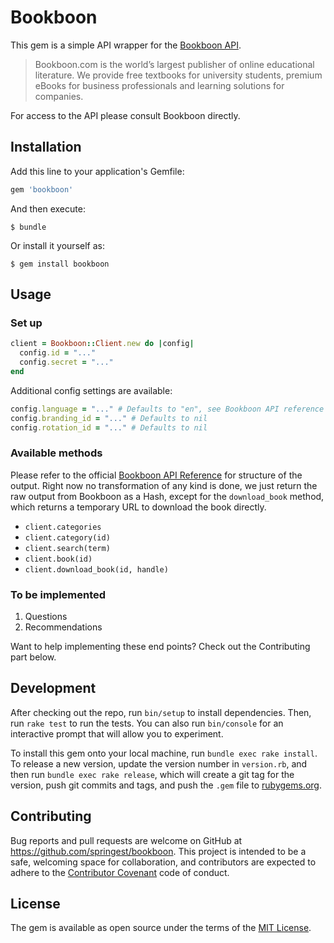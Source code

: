 # Bookboon

This gem is a simple API wrapper for the [Bookboon API](https://github.com/bookboon/api).
> Bookboon.com is the world’s largest publisher of online educational literature. We provide free textbooks for university students, premium eBooks for business professionals and learning solutions for companies.

For access to the API please consult Bookboon directly.

## Installation

Add this line to your application's Gemfile:

```ruby
gem 'bookboon'
```

And then execute:

    $ bundle

Or install it yourself as:

    $ gem install bookboon

## Usage

### Set up

```ruby
client = Bookboon::Client.new do |config|
  config.id = "..."
  config.secret = "..."
end
```

Additional config settings are available:

```ruby
config.language = "..." # Defaults to "en", see Bookboon API reference for available languages
config.branding_id = "..." # Defaults to nil
config.rotation_id = "..." # Defaults to nil
```

### Available methods

Please refer to the official [Bookboon API Reference](https://github.com/bookboon/api/blob/master/Reference.md) for structure of the output. Right now no transformation of any kind is done, we just return the raw output from Bookboon as a Hash, except for the `download_book` method, which returns a temporary URL to download the book directly.

* `client.categories`
* `client.category(id)`
* `client.search(term)`
* `client.book(id)`
* `client.download_book(id, handle)`

### To be implemented

1. Questions
2. Recommendations

Want to help implementing these end points? Check out the Contributing part below.

## Development

After checking out the repo, run `bin/setup` to install dependencies. Then, run `rake test` to run the tests. You can also run `bin/console` for an interactive prompt that will allow you to experiment.

To install this gem onto your local machine, run `bundle exec rake install`. To release a new version, update the version number in `version.rb`, and then run `bundle exec rake release`, which will create a git tag for the version, push git commits and tags, and push the `.gem` file to [rubygems.org](https://rubygems.org).

## Contributing

Bug reports and pull requests are welcome on GitHub at https://github.com/springest/bookboon. This project is intended to be a safe, welcoming space for collaboration, and contributors are expected to adhere to the [Contributor Covenant](http://contributor-covenant.org) code of conduct.

## License

The gem is available as open source under the terms of the [MIT License](http://opensource.org/licenses/MIT).


